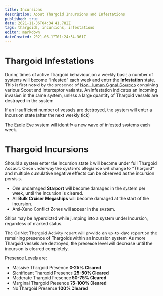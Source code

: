 ```yaml
---
title: Incursions
description: About Thargoid Incursions and Infestations
published: true
date: 2021-11-06T04:34:41.782Z
tags: thargoids, incursions, infestations
editor: markdown
dateCreated: 2021-06-17T01:24:54.361Z
---
```


# Thargoid Infestations
During times of active Thargoid behaviour, on a weekly basis a number of systems will become “Infested” each week and enter the **Infestation** state. This is first noted by the presence of [Non-Human Signal Sources](/en/nhss) containing various Scout and Interceptor variants. An Infestation indicates an incoming invasion in the same system, unless a large quantity of Thargoid vessels are destroyed in the system.

If an Insufficient number of vessels are destroyed, the system will enter a Incursion state (after the next weekly tick)

The Eagle Eye system will identify a new wave of infested systems each week.

# Thargoid Incursions
Should a system enter the Incursion state it will become under full Thargoid Assault. Once underway the system’s allegiance will change to “Thargoid” and multiple cumulative negative effects can be observed as the incursion persists.

- One undamaged **Starport** will become damaged in the system per week, until the Incursion is cleared.
- All **Bulk Cruiser Megaships** will become damaged at the start of the incursion.
- [Anti-Xeno Conflict Zones](/en/conflict-zones) will appear in the system.

Ships may be hyperdicted while jumping into a system under Incursion, regardless of marked status.

The GalNet Thargoid Activity report will provide an up-to-date report on the remaining presence of Thargoids within an Incursion system. As more Thargoid vessels are destroyed, the presence level will decrease until the incursion is cleared completely.

Presence Levels are:

- Massive Thargoid Presence **0-25% Cleared**
- Significant Thargoid Presence **25-50% Cleared**
- Moderate Thargoid Presence **50-75% Cleared**
- Marginal Thargoid Presence **75-100% Cleared**
- No Thargoid Presence **100% Cleared**